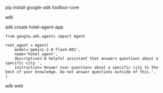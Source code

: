 pip install google-adk toolbox-core

adk

adk create hotel-agent-app

    from google.adk.agents import Agent

    root_agent = Agent(
        model='gemini-2.0-flash-001',
        name='hotel_agent',
        description='A helpful assistant that answers questions about a specific city.',
        instruction='Answer user questions about a specific city to the best of your knowledge. Do not answer questions outside of this.',
    )

adk web
